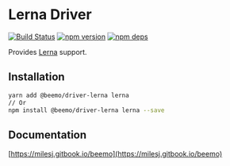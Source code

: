 # Lerna Driver

[![Build Status](https://github.com/beemojs/beemo/workflows/Build/badge.svg)](https://github.com/beemojs/beemo/actions?query=branch%3Amaster)
[![npm version](https://badge.fury.io/js/%40beemo%2Fdriver-lerna.svg)](https://www.npmjs.com/package/@beemo/driver-lerna)
[![npm deps](https://david-dm.org/beemojs/beemo.svg?path=packages/driver-lerna)](https://www.npmjs.com/package/@beemo/driver-lerna)

Provides [Lerna](https://github.com/lerna/lerna) support.

## Installation

```bash
yarn add @beemo/driver-lerna lerna
// Or
npm install @beemo/driver-lerna lerna --save
```

## Documentation

[https://milesj.gitbook.io/beemo](https://milesj.gitbook.io/beemo)
